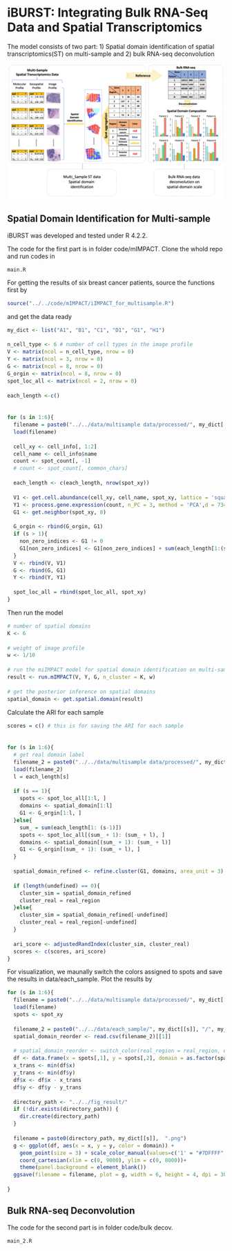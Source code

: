 # iBURST: Integrating Bulk RNA-Seq Data and Spatial Transcriptomics

The model consists of two part: 1) Spatial domain identification of spatial transcriptomics(ST) on multi-sample and 2) bulk RNA-seq deconvolution

![iBURST](fig/flowchart.png)

## Spatial Domain Identification for Multi-sample
iBURST was developed and tested under R 4.2.2.

The code for the first part is in folder code/mIMPACT. Clone the whold repo and run codes in

``` 
main.R
```

For getting the results of six breast cancer patients, source the functions first by
```r
source("../../code/mIMPACT/iIMPACT_for_multisample.R")
```

and get the data ready
```r
my_dict <- list("A1", "B1", "C1", "D1", "G1", "H1")

n_cell_type <- 6 # number of cell types in the image profile
V <- matrix(ncol = n_cell_type, nrow = 0)
Y <- matrix(ncol = 3, nrow = 0)
G <- matrix(ncol = 8, nrow = 0)
G_orgin <- matrix(ncol = 8, nrow = 0)
spot_loc_all <- matrix(ncol = 2, nrow = 0)

each_length <-c()


for (s in 1:6){
  filename = paste0("../../data/multisample data/processed/", my_dict[[s]], ".RData")
  load(filename)
  
  cell_xy <- cell_info[, 1:2]
  cell_name <- cell_info$name
  count <- spot_count[, -1]
  # count <- spot_count[, common_chars]
  
  each_length <- c(each_length, nrow(spot_xy))
  
  V1 <- get.cell.abundance(cell_xy, cell_name, spot_xy, lattice = 'square')
  Y1 <- process.gene.expression(count, n_PC = 3, method = 'PCA',d = 734)
  G1 <- get.neighbor(spot_xy, 8)
  
  G_orgin <- rbind(G_orgin, G1)
  if (s > 1){
    non_zero_indices <- G1 != 0
    G1[non_zero_indices] <- G1[non_zero_indices] + sum(each_length[1:(s-1)])
  }
  V <- rbind(V, V1)
  G <- rbind(G, G1)
  Y <- rbind(Y, Y1)
  
  spot_loc_all = rbind(spot_loc_all, spot_xy)
}
```

Then run the model
```r
# number of spatial domains
K <- 6

# weight of image profile
w <- 1/10

# run the miIMPACT model for spatial domain identification on multi-sample
result <- run.mIMPACT(V, Y, G, n_cluster = K, w)

# get the posterior inference on spatial domains
spatial_domain <- get.spatial.domain(result)
```


Calculate the ARI for each sample
```r
scores = c() # this is for saving the ARI for each sample


for (s in 1:6){
  # get real domain label
  filename_2 = paste0("../../data/multisample data/processed/", my_dict[[s]],"_color.RData") 
  load(filename_2)
  l = each_length[s]
  
  if (s == 1){
    spots <- spot_loc_all[1:l, ]
    domains <- spatial_domain[1:l]
    G1 <- G_orgin[1:l, ]
  }else{
    sum_ = sum(each_length[1: (s-1)])
    spots <- spot_loc_all[(sum_ + 1): (sum_ + l), ]
    domains <- spatial_domain[(sum_ + 1): (sum_ + l)]
    G1 <- G_orgin[(sum_ + 1): (sum_ + l), ]
  }
  
  spatial_domain_refined <- refine.cluster(G1, domains, area_unit = 3)
  
  if (length(undefined) == 0){
    cluster_sim = spatial_domain_refined
    cluster_real = real_region
  }else{
    cluster_sim = spatial_domain_refined[-undefined]
    cluster_real = real_region[-undefined]
  }
  
  ari_score <- adjustedRandIndex(cluster_sim, cluster_real)
  scores <- c(scores, ari_score)
}
```


For visualization, we maunally switch the colors assigned to spots and save the results in data/each_sample. Plot the results by
```r
for (s in 1:6){
  filename = paste0("../../data/multisample data/processed/", my_dict[[s]], ".RData")
  load(filename)
  spots <- spot_xy
  
  filename_2 = paste0("../../data/each_sample/", my_dict[[s]], "/", my_dict[[s]], "_estimated_domain.csv")
  spatial_domain_reorder <- read.csv(filename_2)[[1]]
  
  # spatial_domain_reorder <- switch_color(real_region = real_region, estimated_region = spatial_domain_refined, K = 6)
  df <- data.frame(x = spots[,1], y = spots[,2], domain = as.factor(spatial_domain_reorder))
  x_trans <- min(df$x)
  y_trans <- min(df$y)
  df$x <- df$x - x_trans
  df$y <- df$y - y_trans
  
  directory_path <- "../../fig_result/"
  if (!dir.exists(directory_path)) {
    dir.create(directory_path)
  }
  
  filename = paste0(directory_path, my_dict[[s]],  ".png")
  g <- ggplot(df, aes(x = x, y = y, color = domain)) +
    geom_point(size = 3) + scale_color_manual(values=c('1' = "#7DFFFF", '2' = "#FFFF00", '3' = "darkorange", '4' = '#00FF00', '5' = 'red2' , '6' = '#0000FF'))+
    coord_cartesian(xlim = c(0, 9000), ylim = c(0, 8000))+
    theme(panel.background = element_blank())
  ggsave(filename = filename, plot = g, width = 6, height = 4, dpi = 300)
  
}
```

## Bulk RNA-seq Deconvolution
The code for the second part is in folder code/bulk decov.

```
main_2.R
```

